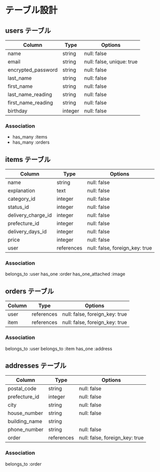 # テーブル設計

## users テーブル

| Column             | Type    | Options                   |
| ------------------ | ------  | ------------------------- |
| name               | string  | null: false               |
| email              | string  | null: false, unique: true |
| encrypted_password | string  | null: false               |
| last_name          | string  | null: false               |
| first_name         | string  | null: false               |
| last_name_reading  | string  | null: false               |
| first_name_reading | string  | null: false               |
| birthday           | integer | null: false               |

### Association
- has_many :items
- has_many :orders


## items テーブル

| Column             | Type       | Options                        |
| ------------------ | ---------- | ------------------------------ |
| name               | string     | null: false                    |
| explanation        | text       | null: false                    |
| category_id        | integer    | null: false                    |
| status_id          | integer    | null: false                    |
| delivery_charge_id | integer    | null: false                    |
| prefecture_id      | integer    | null: false                    |
| delivery_days_id   | integer    | null: false                    |
| price              | integer    | null: false                    |
| user               | references | null: false, foreign_key: true |

### Association
belongs_to :user
has_one :order
has_one_attached :image

## orders テーブル

| Column | Type       | Options                        |
| ------ | ---------- | ------------------------------ |
| user   | references | null: false, foreign_key: true |
| item   | references | null: false, foreign_key: true |

### Association
belongs_to :user
belongs_to :item
has_one :address

## addresses テーブル

| Column              | Type       | Options                        |
| ------------------- | ---------- | ------------------------------ |
| postal_code         | string     | null: false                    |
| prefecture_id       | integer    | null: false                    |
| city                | string     | null: false                    |
| house_number        | string     | null: false                    |
| building_name       | string     |                                |
| phone_number        | string     | null: false                    |
| order               | references | null: false, foreign_key: true |

### Association
belongs_to :order